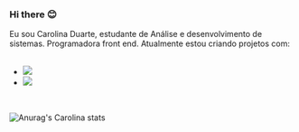### Hi there :blush:
Eu sou Carolina Duarte, estudante de Análise e desenvolvimento de sistemas. Programadora front end. Atualmente estou criando projetos com:
<br>
<br>
-	<img src="https://img.shields.io/badge/HTML5-E34F26?style=for-the-badge&logo=html5&logoColor=white">
- <img src="https://img.shields.io/badge/CSS3-1572B6?style=for-the-badge&logo=css3&logoColor=white">
<br>

![Anurag's Carolina stats](https://github-readme-stats.vercel.app/api?username=carolinaduarte90&show_icons=true&theme=transparent)
